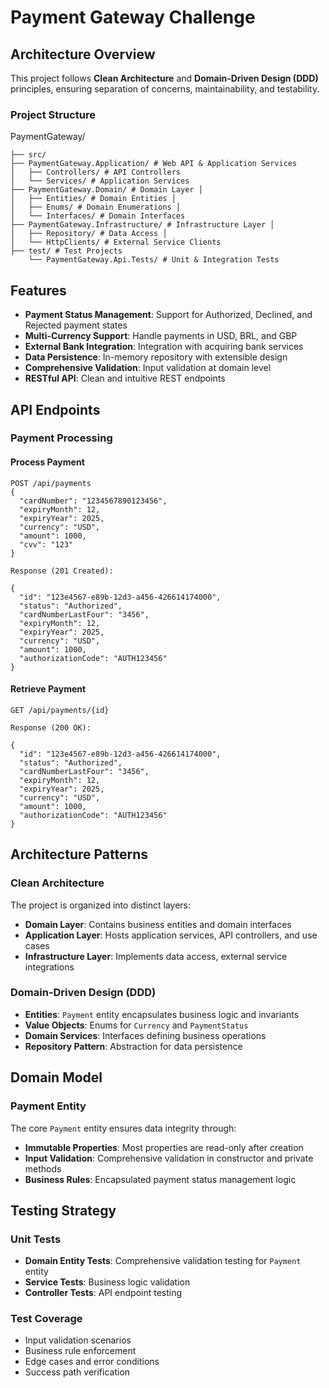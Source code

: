# Payment Gateway Challenge

##  Architecture Overview

This project follows **Clean Architecture** and **Domain-Driven Design (DDD)** principles, ensuring separation of concerns, maintainability, and testability.

### Project Structure
PaymentGateway/

```
├── src/
├── PaymentGateway.Application/ # Web API & Application Services 
│   ├── Controllers/ # API Controllers 
│   └── Services/ # Application Services 
├── PaymentGateway.Domain/ # Domain Layer │
│   ├── Entities/ # Domain Entities │
│   ├── Enums/ # Domain Enumerations │
│   └── Interfaces/ # Domain Interfaces
├── PaymentGateway.Infrastructure/ # Infrastructure Layer │
│   ├── Repository/ # Data Access │
│   └── HttpClients/ # External Service Clients
├── test/ # Test Projects 
    └── PaymentGateway.Api.Tests/ # Unit & Integration Tests
```

## Features

- **Payment Status Management**: Support for Authorized, Declined, and Rejected payment states
- **Multi-Currency Support**: Handle payments in USD, BRL, and GBP
- **External Bank Integration**: Integration with acquiring bank services
- **Data Persistence**: In-memory repository with extensible design
- **Comprehensive Validation**: Input validation at domain level
- **RESTful API**: Clean and intuitive REST endpoints

## API Endpoints

### Payment Processing

#### Process Payment
```http
POST /api/payments
{
  "cardNumber": "1234567890123456",
  "expiryMonth": 12,
  "expiryYear": 2025,
  "currency": "USD",
  "amount": 1000,
  "cvv": "123"
}

Response (201 Created):

{
  "id": "123e4567-e89b-12d3-a456-426614174000",
  "status": "Authorized",
  "cardNumberLastFour": "3456",
  "expiryMonth": 12,
  "expiryYear": 2025,
  "currency": "USD",
  "amount": 1000,
  "authorizationCode": "AUTH123456"
}
```

#### Retrieve Payment

```
GET /api/payments/{id}

Response (200 OK):

{
  "id": "123e4567-e89b-12d3-a456-426614174000",
  "status": "Authorized",
  "cardNumberLastFour": "3456",
  "expiryMonth": 12,
  "expiryYear": 2025,
  "currency": "USD",
  "amount": 1000,
  "authorizationCode": "AUTH123456"
}
```

## Architecture Patterns
### Clean Architecture
The project is organized into distinct layers:
- **Domain Layer**: Contains business entities and domain interfaces
- **Application Layer**: Hosts application services, API controllers, and use cases
- **Infrastructure Layer**: Implements data access, external service integrations

### Domain-Driven Design (DDD)
- **Entities**: `Payment` entity encapsulates business logic and invariants
- **Value Objects**: Enums for `Currency` and `PaymentStatus`
- **Domain Services**: Interfaces defining business operations
- **Repository Pattern**: Abstraction for data persistence

## Domain Model
### Payment Entity
The core `Payment` entity ensures data integrity through:
- **Immutable Properties**: Most properties are read-only after creation
- **Input Validation**: Comprehensive validation in constructor and private methods
- **Business Rules**: Encapsulated payment status management logic

## Testing Strategy
### Unit Tests
- **Domain Entity Tests**: Comprehensive validation testing for `Payment` entity
- **Service Tests**: Business logic validation
- **Controller Tests**: API endpoint testing

### Test Coverage
- Input validation scenarios
- Business rule enforcement
- Edge cases and error conditions
- Success path verification